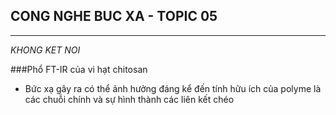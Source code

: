 ## CONG NGHE BUC XA - TOPIC 05
--------------------------------
*KHONG KET NOI*

###Phổ FT-IR của vi hạt chitosan

* Bức xạ gây ra có thể ảnh hưởng đáng kể đến tính hữu ích của polyme là các chuỗi chính và sự hình thành các liên kết chéo
